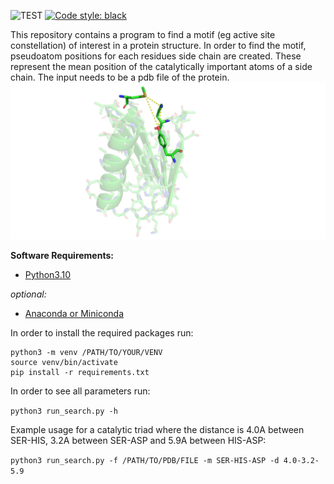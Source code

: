 ![TEST](https://github.com/ugSUBMARINE/motif-search/actions/workflows/test.yml/badge.svg)
[![Code style: black](https://img.shields.io/badge/code%20style-black-000000.svg)](https://github.com/psf/black)

This repository contains a program to find a motif (eg active site constellation) of interest in a protein structure.
In order to find the motif, pseudoatom positions for each residues side chain are created. These represent the mean position of the catalytically important atoms of a side chain.
The input needs to be a pdb file of the protein.
![alt text](https://github.com/ugSUBMARINE/motif-search/blob/master/test_data/motif_sample.png?raw=true)


**Software Requirements:**
*  [Python3.10](https://www.python.org/downloads/)

*optional:*
*  [Anaconda or Miniconda](https://docs.anaconda.com/anaconda/install/index.html)

In order to install the required packages run:
```
python3 -m venv /PATH/TO/YOUR/VENV
source venv/bin/activate
pip install -r requirements.txt
```

In order to see all parameters run:

`python3 run_search.py -h`

Example usage for a catalytic triad where the distance is 4.0A between SER-HIS, 3.2A between SER-ASP and 5.9A between HIS-ASP:

`python3 run_search.py -f /PATH/TO/PDB/FILE -m SER-HIS-ASP -d 4.0-3.2-5.9` 

